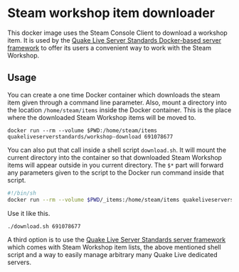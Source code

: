 # Steam workshop item downloader

This docker image uses the Steam Console Client to download a workshop item. It is used by the [Quake Live Server Standards Docker-based server framework](https://github.com/quakelive-server-standards/quakelive-server-standards) to offer its users a convenient way to work with the Steam Workshop.

## Usage

You can create a one time Docker container which downloads the steam item given through a command line parameter. Also, mount a directory into the location `/home/steam/items` inside the Docker container. This is the place where the downloaded Steam Workshop items will be moved to.

```
docker run --rm --volume $PWD:/home/steam/items quakeliveserverstandards/workshop-download 691078677
```

You can also put that call inside a shell script `download.sh`. It will mount the current directory into the container so that downloaded Steam Workshop items will appear outside in you current directory. The `$*` part will forward any parameters given to the script to the Docker run command inside that script.

```sh
#!/bin/sh
docker run --rm --volume $PWD/_items:/home/steam/items quakeliveserverstandards/workshop-download $1
```

Use it like this.

```
./download.sh 691078677
```

A third option is to use the [Quake Live Server Standards server framework](https://github.com/quakelive-server-standards/quakelive-server-standards) which comes with Steam Workshop item lists, the above mentioned shell script and a way to easily manage arbitrary many Quake Live dedicated servers.